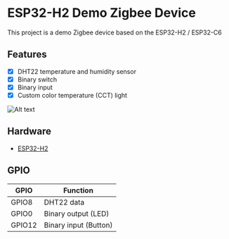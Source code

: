 # ESP32-H2 Demo Zigbee Device

This project is a demo Zigbee device based on the ESP32-H2 / ESP32-C6

## Features

- [x] DHT22 temperature and humidity sensor
- [x] Binary switch
- [x] Binary input
- [x] Custom color temperature (CCT) light

![Alt text](image.png)

## Hardware

- [ESP32-H2](https://www.espressif.com/en/products/socs/h2/overview)

## GPIO

| GPIO   | Function              |
| ------ | --------------------- |
| GPIO8  | DHT22 data            |
| GPIO0  | Binary output (LED)   |
| GPIO12 | Binary input (Button) |
